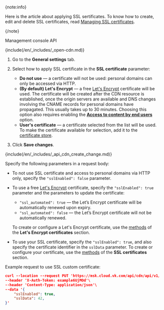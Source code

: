 {note:info}

Here is the article about applying SSL sertificates. To know how to create, edit and delete SSL certificates, read [Managing SSL certificates](../../manage-certificates).

{/note}

<tabs>
<tablist>
<tab>Management console</tab>
<tab>API</tab>
</tablist>
<tabpanel>

{include(/en/_includes/_open-cdn.md)}

1. Go to the **General settings** tab.
1. Select how to apply SSL certificate in the **SSL certificate** parameter:

    - **Do not use** — a certificate will not be used: personal domains can only be accessed via HTTP.
    - **(By default) Let's Encrypt** — a free [Let's Encrypt](https://letsencrypt.org) certificate will be used. The certificate will be created after the CDN resource is established, once the origin servers are available and DNS changes involving the CNAME records for personal domains have propagated. This usually takes up to 30 minutes. Choosing this option also requires enabling the [**Access to content by end users**](../enable-cdn) option.
    - **User's certificate** —  a certificate selected from the list will be used. To make the certificate available for selection, add it to the [certificate store](../../manage-certificates).
1. Click **Save changes**.

</tabpanel>
<tabpanel>

{include(/en/_includes/_api_cdn_create_change.md)}

Specify the following parameters in a request body:

- To not use SSL certificate and access to personal domains via HTTP only, specify the `"sslEnabled": false` parameter.
- To use a free [Let's Encrypt](https://letsencrypt.org) certificate, specify the `"sslEnabled": true` parameter and the parameters to update the certificate:

  - `"ssl_automated": true` — the Let’s Encrypt certificate will be automatically renewed upon expiry.
  - `"ssl_automated": false` — the Let’s Encrypt certificate will not be automatically renewed.

  To create or configure a Let's Encrypt certificate, use the [methods](/ru/tools-for-using-services/api/api-cdn "change-lang") of the **Let's Encrypt certificates** section.

- To use your SSL certificate, specify the `"sslEnabled": true`, and also specify the certificate identifier in the `sslData` parameter. To create or configure your certificate, use the [methods](/ru/tools-for-using-services/api/api-cdn "change-lang") of the **SSL certificates** section.

Example request to use SSL custom certificate:

```json
curl --location --request PUT 'https://msk.cloud.vk.com/api/cdn/api/v1/projects/examplef8f67/resources/175281'\
--header 'X-Auth-Token: example6UjMOd'\
--header 'Content-Type: application/json'\
--data '{
    "sslEnabled": true,
    "sslData": 42,
}'
```

</tabpanel>
</tabs>
